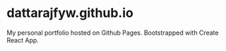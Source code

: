 # dattarajfyw.github.io

My personal portfolio hosted on Github Pages. Bootstrapped with Create React App.